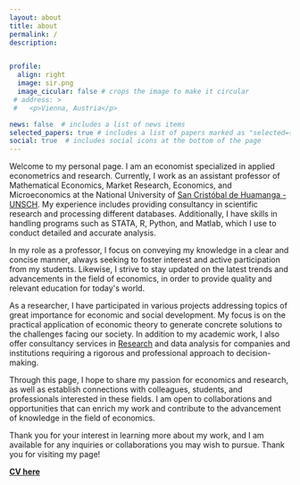 ```yaml
---
layout: about
title: about
permalink: /
description: 


profile:
  align: right
  image: sir.png
  image_cicular: false # crops the image to make it circular
 # address: >
 #   <p>Vienna, Austria</p>

news: false  # includes a list of news items
selected_papers: true # includes a list of papers marked as "selected={true}"
social: true  # includes social icons at the bottom of the page
---
```


Welcome to my personal page. I am an economist specialized in applied econometrics and research. Currently, I work as an assistant professor of Mathematical Economics, Market Research, Economics, and Microeconomics at the National University of [San Cristóbal de Huamanga - UNSCH](https://facultades.unsch.edu.pe/new_facea/). My experience includes providing consultancy in scientific research and processing different databases. Additionally, I have skills in handling programs such as STATA, R, Python, and Matlab, which I use to conduct detailed and accurate analysis.

In my role as a professor, I focus on conveying my knowledge in a clear and concise manner, always seeking to foster interest and active participation from my students. Likewise, I strive to stay updated on the latest trends and advancements in the field of economics, in order to provide quality and relevant education for today's world.

As a researcher, I have participated in various projects addressing topics of great importance for economic and social development. My focus is on the practical application of economic theory to generate concrete solutions to the challenges facing our society. In addition to my academic work, I also offer consultancy services in [Research](https://sites.google.com/hasbrc.com/hasb/inicio) and data analysis for companies and institutions requiring a rigorous and professional approach to decision-making.

Through this page, I hope to share my passion for economics and research, as well as establish connections with colleagues, students, and professionals interested in these fields. I am open to collaborations and opportunities that can enrich my work and contribute to the advancement of knowledge in the field of economics.

Thank you for your interest in learning more about my work, and I am available for any inquiries or collaborations you may wish to pursue. Thank you for visiting my page!

[**CV here**](https://sirberha.github.io/cv/)
